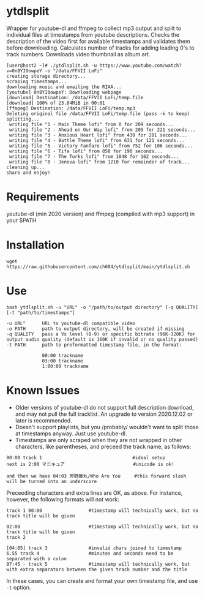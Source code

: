 # ytdlsplit
Wrapper for youtube-dl and ffmpeg to collect mp3 output and split to individual files at timestamps from youtube descriptions. Checks the description of the video first for available timestamps and validates them before downloading. Calculates number of tracks for adding leading 0's to track numbers. Downloads video thumbnail as album art.
```
[user@host2 ~]# ./ytdlsplit.sh -u https://www.youtube.com/watch?v=0nBYI0owpeY -o "/data/FFVII LoFi"
creating storage directory...
scraping timestamps...
downloading music and emailing the RIAA...
[youtube] 0nBYI0owpeY: Downloading webpage
[download] Destination: /data/FFVII LoFi/temp.file
[download] 100% of 23.84MiB in 00:01
[ffmpeg] Destination: /data/FFVII LoFi/temp.mp3
Deleting original file /data/FFVII LoFi/temp.file (pass -k to keep)
splitting...
 writing file "1 - Main Theme lofi" from 0 for 209 seconds...
 writing file "2 - Ahead on Our Way lofi" from 209 for 221 seconds...
 writing file "3 - Anxious Heart lofi" from 430 for 201 seconds...
 writing file "4 - Battle Theme lofi" from 631 for 121 seconds...
 writing file "5 - Victory Fanfare lofi" from 752 for 106 seconds...
 writing file "6 - Tifa lofi" from 858 for 190 seconds...
 writing file "7 - The Turks lofi" from 1048 for 162 seconds...
 writing file "8 - Jenova lofi" from 1210 for remainder of track...
cleaning up...
share and enjoy!
```
# Requirements
youtube-dl (min 2020 version) and ffmpeg (compiled with mp3 support) in your $PATH
# Installation
 `wget https://raw.githubusercontent.com/ch604/ytdlsplit/main/ytdlsplit.sh`
# Use
```
bash ytdlsplit.sh -u "URL" -o "/path/to/output directory" [-q QUALITY] [-t "path/to/timestamps"]
 
-u URL"      URL to youtube-dl compatible video
-o PATH      path to output directory, will be created if missing
-q QUALITY   pass a Vx level (0-9) or specific bitrate (96K-320K) for output audio quality (default is 160K if invalid or no quality passed)
-t PATH      path to preformatted timestamp file, in the format:

             00:00 trackname
             03:00 trackname
             1:00:00 trackname
```
# Known Issues
- Older versions of youtube-dl do not support full description download, and may not pull the full tracklist. An upgrade to version 2020.12.02 or later is recommended.
- Doesn't support playlists, but you /probably/ wouldn't want to split those at timestamps anyway. Just use youtube-dl.
- Timestamps are only scraped when they are not wrapped in other characters, like parentheses, and preceed the track name, as follows:
```
00:00 track 1                                 #ideal setup
next is 2:00 マニキュア                         #unicode is ok!

and then we have 04:03 芳野藤丸/Who Are You     #this forward slash will be turned into an underscore
```
Preceeding characters and extra lines are OK, as above. For instance, however, the following formats will not work:
```
track 1 00:00                 #timestamp will technically work, but no track title will be given

02:00                         #timestamp will technically work, but no track title will be given
track 2

[04:05] track 3               #invalid chars joined to timestamp
6.55 track 4                  #minutes and seconds need to be separated with a colon
07:45 - track 5               #timestamp will technically work, but with extra separators between the given track number and the title
```
In these cases, you can create and format your own timestamp file, and use `-t` option.
